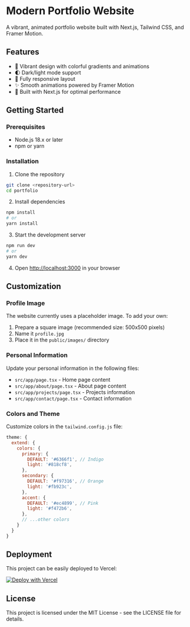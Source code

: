 # Modern Portfolio Website

A vibrant, animated portfolio website built with Next.js, Tailwind CSS, and Framer Motion.

## Features

- 🎨 Vibrant design with colorful gradients and animations
- 🌓 Dark/light mode support
- 📱 Fully responsive layout
- ✨ Smooth animations powered by Framer Motion
- 🚀 Built with Next.js for optimal performance

## Getting Started

### Prerequisites

- Node.js 18.x or later
- npm or yarn

### Installation

1. Clone the repository
```bash
git clone <repository-url>
cd portfolio
```

2. Install dependencies
```bash
npm install
# or
yarn install
```

3. Start the development server
```bash
npm run dev
# or
yarn dev
```

4. Open [http://localhost:3000](http://localhost:3000) in your browser

## Customization

### Profile Image

The website currently uses a placeholder image. To add your own:

1. Prepare a square image (recommended size: 500x500 pixels)
2. Name it `profile.jpg`
3. Place it in the `public/images/` directory

### Personal Information

Update your personal information in the following files:

- `src/app/page.tsx` - Home page content
- `src/app/about/page.tsx` - About page content
- `src/app/projects/page.tsx` - Projects information
- `src/app/contact/page.tsx` - Contact information

### Colors and Theme

Customize colors in the `tailwind.config.js` file:

```js
theme: {
  extend: {
    colors: {
      primary: {
        DEFAULT: '#6366f1', // Indigo
        light: '#818cf8',
      },
      secondary: {
        DEFAULT: '#f97316', // Orange
        light: '#fb923c',
      },
      accent: {
        DEFAULT: '#ec4899', // Pink
        light: '#f472b6',
      },
      // ...other colors
    }
  }
}
```

## Deployment

This project can be easily deployed to Vercel:

[![Deploy with Vercel](https://vercel.com/button)](https://vercel.com/new/clone?repository-url=https%3A%2F%2Fgithub.com%2Fyourusername%2Fportfolio)

## License

This project is licensed under the MIT License - see the LICENSE file for details. 